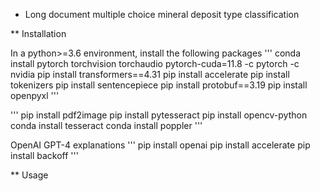 * Long document multiple choice mineral deposit type classification



** Installation

In a python>=3.6 environment, install the following packages
'''
conda install pytorch torchvision torchaudio pytorch-cuda=11.8 -c pytorch -c nvidia
pip install transformers==4.31
pip install accelerate
pip install tokenizers
pip install sentencepiece
pip install protobuf==3.19
pip install openpyxl
'''

'''
pip install pdf2image
pip install pytesseract
pip install opencv-python
conda install tesseract
conda install poppler
'''

OpenAI GPT-4 explanations
'''
pip install openai
pip install accelerate
pip install backoff
'''

** Usage

